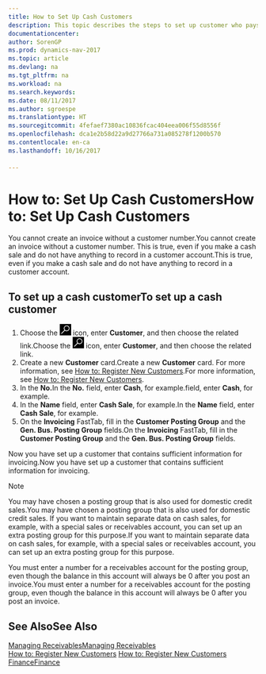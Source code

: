 ```yaml
---
title: How to Set Up Cash Customers
description: This topic describes the steps to set up customer who pays in cash.
documentationcenter: 
author: SorenGP
ms.prod: dynamics-nav-2017
ms.topic: article
ms.devlang: na
ms.tgt_pltfrm: na
ms.workload: na
ms.search.keywords: 
ms.date: 08/11/2017
ms.author: sgroespe
ms.translationtype: HT
ms.sourcegitcommit: 4fefaef7380ac10836fcac404eea006f55d8556f
ms.openlocfilehash: dca1e2b58d22a9d27766a731a085278f1200b570
ms.contentlocale: en-ca
ms.lasthandoff: 10/16/2017

---
```

# <a name="how-to-set-up-cash-customers"></a><span data-ttu-id="75313-103">How to: Set Up Cash Customers</span><span class="sxs-lookup"><span data-stu-id="75313-103">How to: Set Up Cash Customers</span></span>
<span data-ttu-id="75313-104">You cannot create an invoice without a customer number.</span><span class="sxs-lookup"><span data-stu-id="75313-104">You cannot create an invoice without a customer number.</span></span> <span data-ttu-id="75313-105">This is true, even if you make a cash sale and do not have anything to record in a customer account.</span><span class="sxs-lookup"><span data-stu-id="75313-105">This is true, even if you make a cash sale and do not have anything to record in a customer account.</span></span>  

## <a name="to-set-up-a-cash-customer"></a><span data-ttu-id="75313-106">To set up a cash customer</span><span class="sxs-lookup"><span data-stu-id="75313-106">To set up a cash customer</span></span>  
1.  <span data-ttu-id="75313-107">Choose the ![Search for Page or Report](media/ui-search/search_small.png "Search for Page or Report icon") icon, enter **Customer**, and then choose the related link.</span><span class="sxs-lookup"><span data-stu-id="75313-107">Choose the ![Search for Page or Report](media/ui-search/search_small.png "Search for Page or Report icon") icon, enter **Customer**, and then choose the related link.</span></span>  
2.  <span data-ttu-id="75313-108">Create a new **Customer** card.</span><span class="sxs-lookup"><span data-stu-id="75313-108">Create a new **Customer** card.</span></span> <span data-ttu-id="75313-109">For more information, see [How to: Register New Customers](sales-how-register-new-customers.md).</span><span class="sxs-lookup"><span data-stu-id="75313-109">For more information, see [How to: Register New Customers](sales-how-register-new-customers.md).</span></span>
3.  <span data-ttu-id="75313-110">In the **No.**</span><span class="sxs-lookup"><span data-stu-id="75313-110">In the **No.**</span></span> <span data-ttu-id="75313-111">field, enter **Cash**, for example.</span><span class="sxs-lookup"><span data-stu-id="75313-111">field, enter **Cash**, for example.</span></span>  
4.  <span data-ttu-id="75313-112">In the **Name** field, enter **Cash Sale**, for example.</span><span class="sxs-lookup"><span data-stu-id="75313-112">In the **Name** field, enter **Cash Sale**, for example.</span></span>  
5.  <span data-ttu-id="75313-113">On the **Invoicing** FastTab, fill in the **Customer Posting Group** and the **Gen. Bus. Posting Group** fields.</span><span class="sxs-lookup"><span data-stu-id="75313-113">On the **Invoicing** FastTab, fill in the **Customer Posting Group** and the **Gen. Bus. Posting Group** fields.</span></span>  

 <span data-ttu-id="75313-114">Now you have set up a customer that contains sufficient information for invoicing.</span><span class="sxs-lookup"><span data-stu-id="75313-114">Now you have set up a customer that contains sufficient information for invoicing.</span></span>  

> [!NOTE]  
>  <span data-ttu-id="75313-115">You may have chosen a posting group that is also used for domestic credit sales.</span><span class="sxs-lookup"><span data-stu-id="75313-115">You may have chosen a posting group that is also used for domestic credit sales.</span></span> <span data-ttu-id="75313-116">If you want to maintain separate data on cash sales, for example, with a special sales or receivables account, you can set up an extra posting group for this purpose.</span><span class="sxs-lookup"><span data-stu-id="75313-116">If you want to maintain separate data on cash sales, for example, with a special sales or receivables account, you can set up an extra posting group for this purpose.</span></span>  
>   
>  <span data-ttu-id="75313-117">You must enter a number for a receivables account for the posting group, even though the balance in this account will always be 0 after you post an invoice.</span><span class="sxs-lookup"><span data-stu-id="75313-117">You must enter a number for a receivables account for the posting group, even though the balance in this account will always be 0 after you post an invoice.</span></span>  

## <a name="see-also"></a><span data-ttu-id="75313-118">See Also</span><span class="sxs-lookup"><span data-stu-id="75313-118">See Also</span></span>
[<span data-ttu-id="75313-119">Managing Receivables</span><span class="sxs-lookup"><span data-stu-id="75313-119">Managing Receivables</span></span>](receivables-manage-receivables.md)  
<span data-ttu-id="75313-120">[How to: Register New Customers](sales-how-register-new-customers.md)  </span><span class="sxs-lookup"><span data-stu-id="75313-120">[How to: Register New Customers](sales-how-register-new-customers.md)  </span></span>  
[<span data-ttu-id="75313-121">Finance</span><span class="sxs-lookup"><span data-stu-id="75313-121">Finance</span></span>](finance.md)  


